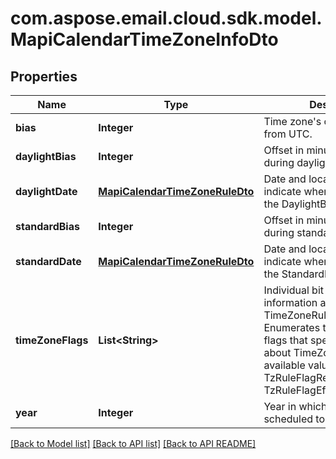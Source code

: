 
# com.aspose.email.cloud.sdk.model.MapiCalendarTimeZoneInfoDto

## Properties
Name | Type | Description | Notes
------------ | ------------- | ------------- | -------------
**bias** | **Integer** | Time zone&#39;s offset in minutes from UTC.              | 
**daylightBias** | **Integer** | Offset in minutes from lBias during daylight saving time.              | 
**daylightDate** | [**MapiCalendarTimeZoneRuleDto**](MapiCalendarTimeZoneRuleDto.md) | Date and local time that indicate when to begin using the DaylightBias.              |  [optional]
**standardBias** | **Integer** | Offset in minutes from lBias during standard time.              | 
**standardDate** | [**MapiCalendarTimeZoneRuleDto**](MapiCalendarTimeZoneRuleDto.md) | Date and local time that indicate when to begin using the StandardBias.              |  [optional]
**timeZoneFlags** | **List&lt;String&gt;** | Individual bit flags that specify information about this TimeZoneRule.              Items: Enumerates the individual bit flags that specify information about TimeZoneRule Enum, available values: TzRuleFlagRecurCurrentTzReg, TzRuleFlagEffectiveTzReg |  [optional]
**year** | **Integer** | Year in which this rule is scheduled to take effect.              | 


[[Back to Model list]](README.md#documentation-for-models) [[Back to API list]](README.md#documentation-for-api-endpoints) [[Back to API README]](README.md)

